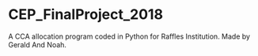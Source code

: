 # CEP_FinalProject_2018
A CCA allocation program coded in Python for Raffles Institution. Made by Gerald And Noah.
